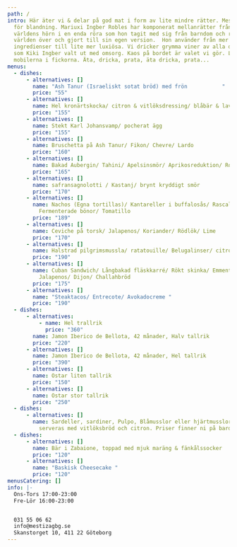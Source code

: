```yaml
---
path: /
intro: Här äter vi & delar på god mat i form av lite mindre rätter. Mestiza står
  för blandning. Mariuxi Ingber Robles har komponerat mellanrätter från alla
  världens hörn i en enda röra som hon tagit med sig från barndom och resor
  världen över och gjort till sin egen version.  Hon använder från mer enkla
  ingredienser till lite mer luxiösa. Vi dricker grymma viner av alla dess slag,
  som Kiki Ingber valt ut med omsorg. Kaos på bordet är valet vi gör. Lämna
  mobilerna i fickorna. Äta, dricka, prata, äta dricka, prata...
menus:
  - dishes:
      - alternatives: []
        name: "Ash Tanur (Israeliskt sotat bröd) med frön           "
        price: "55"
      - alternatives: []
        name: Hel kronärtskocka/ citron & vitlöksdressing/ blåbär & lavendelmajo
        price: "155"
      - alternatives: []
        name: Stekt Karl Johansvamp/ pocherat ägg
        price: "155"
      - alternatives: []
        name: Bruschetta på Ash Tanur/ Fikon/ Chevre/ Lardo
        price: "160"
      - alternatives: []
        name: Bakad Aubergin/ Tahini/ Apelsinsmör/ Aprikosreduktion/ Rostad Vitlök
        price: "165"
      - alternatives: []
        name: safransagnolotti / Kastanj/ brynt kryddigt smör
        price: "170"
      - alternatives: []
        name: Nachos (Egna tortillas)/ Kantareller i buffalosås/ Rascal (smält ost)/
          Fermenterade bönor/ Tomatillo
        price: "189"
      - alternatives: []
        name: Ceviche på torsk/ Jalapenos/ Koriander/ Rödlök/ Lime
        price: "170"
      - alternatives: []
        name: Halstrad pilgrimsmussla/ ratatouille/ Belugalinser/ citronverbena
        price: "190"
      - alternatives: []
        name: Cuban Sandwich/ Långbakad fläskkarré/ Rökt skinka/ Emmentaler/ Pickles/
          Jalapenos/ Dijon/ Challahbröd
        price: "175"
      - alternatives: []
        name: "Steaktacos/ Entrecote/ Avokadocreme "
        price: "190"
  - dishes:
      - alternatives:
          - name: Hel trallrik
            price: "360"
        name: Jamon Iberico de Bellota, 42 månader, Halv tallrik
        price: "220"
      - alternatives: []
        name: Jamon Iberico de Bellota, 42 månader, Hel tallrik
        price: "390"
      - alternatives: []
        name: Ostar liten tallrik
        price: "150"
      - alternatives: []
        name: Ostar stor tallrik
        price: "250"
  - dishes:
      - alternatives: []
        name: Sardeller, sardiner, Pulpo, Blåmusslor eller hjärtmusslor mm. i konserver,
          serveras med vitlöksbröd och citron. Priser finner ni på bardisken.
  - dishes:
      - alternatives: []
        name: Bär i Zabaione, toppad med mjuk maräng & fänkålssocker
        price: "120"
      - alternatives: []
        name: "Baskisk Cheesecake "
        price: "120"
menusCatering: []
info: |-
  Ons-Tors 17:00-23:00
  Fre-Lör 16:00-23:00 


  031 55 06 62
  info@mestizagbg.se
  Skanstorget 10, 411 22 Göteborg
---
```

